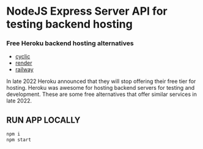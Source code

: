 # NodeJS Express Server API for testing backend hosting

### Free Heroku backend hosting alternatives

-   [cyclic](https://www.cyclic.sh/)
-   [render](https://render.com/)
-   [railway](https://railway.app/)

In late 2022 Heroku announced that they will stop offering their free tier for hosting. Heroku was awesome for hosting backend servers for testing and development. These are some free alternatives that offer similar services in late 2022.

## RUN APP LOCALLY

```bash
npm i
npm start
```
